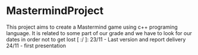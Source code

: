 # MastermindProject
This project aims to create a Mastermind game using c++ programing language. It is related to some part of our grade and we have to look for our dates in order not to get lost [ :/ ]: 23/11 - Last version and report delivery 24/11 - first presentation
